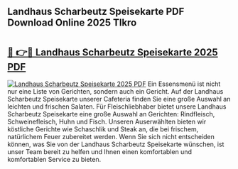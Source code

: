 ## Landhaus Scharbeutz Speisekarte PDF Download Online 2025 Tlkro

# <h2><a href="http://gcbtaq8.nevu.top/?p=Landhaus+Scharbeutz+Speisekarte">🔗 👉🔴 Landhaus Scharbeutz Speisekarte 2025 PDF</a></h2>

[![Landhaus Scharbeutz Speisekarte 2025 PDF](https://i.imgur.com/dBaPXMq.png)](http://gcbtaq8.nevu.top/?p=Landhaus+Scharbeutz+Speisekarte)
Ein Essensmenü ist nicht nur eine Liste von Gerichten, sondern auch ein Gericht. Auf der Landhaus Scharbeutz Speisekarte unserer Cafeteria finden Sie eine große Auswahl an leichten und frischen Salaten. Für Fleischliebhaber bietet unsere Landhaus Scharbeutz Speisekarte eine große Auswahl an Gerichten: Rindfleisch, Schweinefleisch, Huhn und Fisch. Unseren Auserwählten bieten wir köstliche Gerichte wie Schaschlik und Steak an, die bei frischem, natürlichem Feuer zubereitet werden. Wenn Sie sich nicht entscheiden können, was Sie von der Landhaus Scharbeutz Speisekarte wünschen, ist unser Team bereit zu helfen und Ihnen einen komfortablen und komfortablen Service zu bieten.
